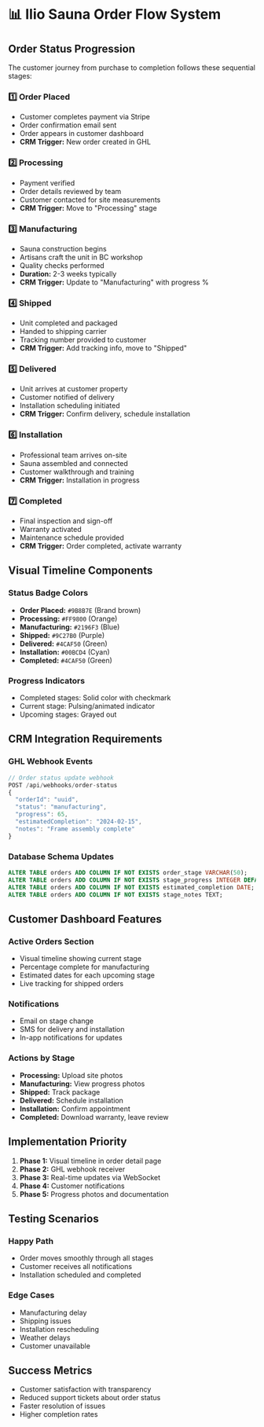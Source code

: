 # 📊 Ilio Sauna Order Flow System

## Order Status Progression

The customer journey from purchase to completion follows these sequential stages:

### 1️⃣ **Order Placed** 
- Customer completes payment via Stripe
- Order confirmation email sent
- Order appears in customer dashboard
- **CRM Trigger:** New order created in GHL

### 2️⃣ **Processing**
- Payment verified
- Order details reviewed by team
- Customer contacted for site measurements
- **CRM Trigger:** Move to "Processing" stage

### 3️⃣ **Manufacturing**
- Sauna construction begins
- Artisans craft the unit in BC workshop
- Quality checks performed
- **Duration:** 2-3 weeks typically
- **CRM Trigger:** Update to "Manufacturing" with progress %

### 4️⃣ **Shipped**
- Unit completed and packaged
- Handed to shipping carrier
- Tracking number provided to customer
- **CRM Trigger:** Add tracking info, move to "Shipped"

### 5️⃣ **Delivered**
- Unit arrives at customer property
- Customer notified of delivery
- Installation scheduling initiated
- **CRM Trigger:** Confirm delivery, schedule installation

### 6️⃣ **Installation**
- Professional team arrives on-site
- Sauna assembled and connected
- Customer walkthrough and training
- **CRM Trigger:** Installation in progress

### 7️⃣ **Completed**
- Final inspection and sign-off
- Warranty activated
- Maintenance schedule provided
- **CRM Trigger:** Order completed, activate warranty

## Visual Timeline Components

### Status Badge Colors
- **Order Placed:** `#9B8B7E` (Brand brown)
- **Processing:** `#FF9800` (Orange)
- **Manufacturing:** `#2196F3` (Blue)
- **Shipped:** `#9C27B0` (Purple)
- **Delivered:** `#4CAF50` (Green)
- **Installation:** `#00BCD4` (Cyan)
- **Completed:** `#4CAF50` (Green)

### Progress Indicators
- Completed stages: Solid color with checkmark
- Current stage: Pulsing/animated indicator
- Upcoming stages: Grayed out

## CRM Integration Requirements

### GHL Webhook Events
```javascript
// Order status update webhook
POST /api/webhooks/order-status
{
  "orderId": "uuid",
  "status": "manufacturing",
  "progress": 65,
  "estimatedCompletion": "2024-02-15",
  "notes": "Frame assembly complete"
}
```

### Database Schema Updates
```sql
ALTER TABLE orders ADD COLUMN IF NOT EXISTS order_stage VARCHAR(50);
ALTER TABLE orders ADD COLUMN IF NOT EXISTS stage_progress INTEGER DEFAULT 0;
ALTER TABLE orders ADD COLUMN IF NOT EXISTS estimated_completion DATE;
ALTER TABLE orders ADD COLUMN IF NOT EXISTS stage_notes TEXT;
```

## Customer Dashboard Features

### Active Orders Section
- Visual timeline showing current stage
- Percentage complete for manufacturing
- Estimated dates for each upcoming stage
- Live tracking for shipped orders

### Notifications
- Email on stage change
- SMS for delivery and installation
- In-app notifications for updates

### Actions by Stage
- **Processing:** Upload site photos
- **Manufacturing:** View progress photos
- **Shipped:** Track package
- **Delivered:** Schedule installation
- **Installation:** Confirm appointment
- **Completed:** Download warranty, leave review

## Implementation Priority

1. **Phase 1:** Visual timeline in order detail page
2. **Phase 2:** GHL webhook receiver
3. **Phase 3:** Real-time updates via WebSocket
4. **Phase 4:** Customer notifications
5. **Phase 5:** Progress photos and documentation

## Testing Scenarios

### Happy Path
- Order moves smoothly through all stages
- Customer receives all notifications
- Installation scheduled and completed

### Edge Cases
- Manufacturing delay
- Shipping issues
- Installation rescheduling
- Weather delays
- Customer unavailable

## Success Metrics
- Customer satisfaction with transparency
- Reduced support tickets about order status
- Faster resolution of issues
- Higher completion rates